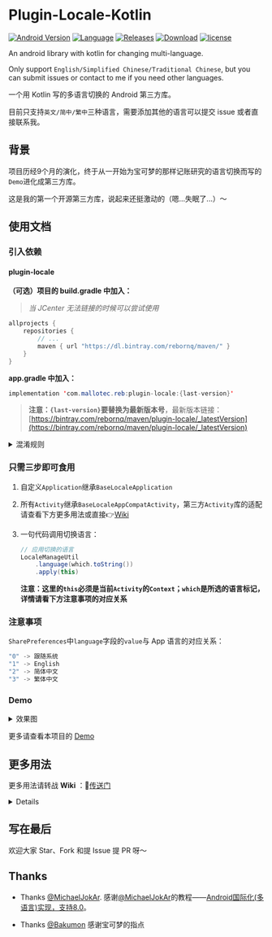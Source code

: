 # Plugin-Locale-Kotlin
[![Android Version](https://img.shields.io/badge/android-5.0%2B-brightgreen.svg)](https://bintray.com/rebornq/maven/plugin-locale) [![Language](https://img.shields.io/badge/language-kotlin-orange.svg)](https://github.com/RebornQ/Plugin-Locale-Kotlin) [![Releases](https://img.shields.io/github/release/RebornQ/Plugin-Locale-Kotlin.svg)](https://github.com/RebornQ/Plugin-Locale-Kotlin) [![Download](https://api.bintray.com/packages/rebornq/maven/plugin-locale/images/download.svg)](https://bintray.com/rebornq/maven/plugin-locale/_latestVersion) [![license](https://img.shields.io/badge/license-Apache2-yellow.svg)](https://github.com/RebornQ/Plugin-Locale-Kotlin/blob/master/LICENSE)

An android library with kotlin for changing multi-language.

Only support `English/Simplified Chinese/Traditional Chinese`, but you can submit issues or contact to me if you need other languages.

一个用 Kotlin 写的多语言切换的 Android 第三方库。

目前只支持`英文/简中/繁中`三种语言，需要添加其他的语言可以提交 issue 或者直接联系我。

## 背景
项目历经9个月的演化，终于从一开始为宝可梦的那样记账研究的语言切换而写的`Demo`进化成第三方库。

这是我的第一个开源第三方库，说起来还挺激动的（嗯...失眠了...）～

## 使用文档
### 引入依赖
#### plugin-locale
**（可选）项目的 build.gradle 中加入：**
> *当 JCenter 无法链接的时候可以尝试使用*

```java
allprojects {
    repositories {
        // ...
        maven { url "https://dl.bintray.com/rebornq/maven/" }
    }
}
```

**app.gradle 中加入：**
```java
implementation 'com.mallotec.reb:plugin-locale:{last-version}'
```
> **注意：`{last-version}`要替换为最新版本号**，最新版本链接：[https://bintray.com/rebornq/maven/plugin-locale/_latestVersion](https://bintray.com/rebornq/maven/plugin-locale/_latestVersion)

<details>
<summary>混淆规则</summary>

### 添加混淆规则(可选)

```shell
# LocalePlugin 混淆规则
-keep class com.mallotec.reb.localeplugin.** { *; }
-dontwarn com.mallotec.reb.localeplugin.**
```

</details>

### 只需三步即可食用
1. 自定义`Application`继承`BaseLocaleApplication`
2. 所有`Activity`继承`BaseLocaleAppCompatActivity`，第三方`Activity`库的适配请查看下方更多用法或直接👉[Wiki](https://github.com/RebornQ/Plugin-Locale-Kotlin/wiki/%E7%AC%AC%E4%B8%89%E6%96%B9-Activity-%E5%BA%93%E9%80%82%E9%85%8D%E6%8C%87%E5%8D%97)
3. 一句代码调用切换语言：

    ```java
    // 应用切换的语言
    LocaleManageUtil
        .language(which.toString())
        .apply(this)
    ```
   **注意：这里的`this`必须是当前`Activity`的`Context`；`which`是所选的语言标记，详情请看下方注意事项的对应关系**

### 注意事项
`SharePreferences`中`language`字段的`value`与 App 语言的对应关系：

```java
"0" -> 跟随系统
"1" -> English
"2" -> 简体中文
"3" -> 繁体中文
```

### Demo

<details>
<summary>效果图</summary>

![MultiLanguageDemo-NoRestartToLaunche](/media/MultiLanguageDemo-NoRestartToLauncher.gif)

</details>

更多请查看本项目的 [Demo](https://github.com/RebornQ/Plugin-Locale-Kotlin/tree/master/demo)

## 更多用法
更多用法请转战 **Wiki** ：🚪[传送门](https://github.com/RebornQ/Plugin-Locale-Kotlin/wiki)

<details>
<details>
<summary>第三方 Activity 库适配指南</summary>

### 第三方 Activity 库适配指南
我们知道，除了官方的 [AppCompatActivity](https://developer.android.com/jetpack/androidx/releases/appcompat) 外，还有一些优秀开发者写的`Activity`库，比如`drakeet`的 [AbsAboutActivity](https://github.com/PureWriter/about-page)。

这时候我们要继承这些`Activity`做自己的处理的时候，继承了其他`Activity`就没法继承`BaseLocaleAppCompatActivity`了呀！那怎么办呢？

别急，下面是适配指南～

举例适配`drakeet`的`AbsAboutActivity`，加入以下内容：
```java
abstract class TestActivity : AbsAboutActivity() {

    private var recreateActivityReceiver: RecreateActivityReceiver? = null

    override fun attachBaseContext(newBase: Context) {
        super.attachBaseContext(LocaleManageUtil.updateContext(newBase))
    }

    override fun onCreate(savedInstanceState: Bundle?) {
        super.onCreate(savedInstanceState)

        // 使用广播实现不重启到 LauncherActivity 只需 recreate() 即可刷新 Resources
        recreateActivityReceiver = RecreateActivityReceiver(this)
        registerReceiver(recreateActivityReceiver, recreateActivityReceiver!!.getDefaultIntentFilter())
    }

    // 防止 Locale 被一个新的 Configuration 对象覆盖掉（AppCompat库1.1.0-alpha03以上版本）
    override fun applyOverrideConfiguration(overrideConfiguration: Configuration?) {
        if (overrideConfiguration != null) {
            overrideConfiguration?.setLocale(LocaleManageUtil.getSetLocale())
        }
        super.applyOverrideConfiguration(overrideConfiguration)
    }

    override fun onDestroy() {
        super.onDestroy()
        unregisterReceiver(recreateActivityReceiver)
    } 
}
```

> **对于切换语言后一定不在返回栈中的`Activity`，不必做适配。** 这是因为`App`内所有界面共享同一个`Locale`，切换后`Locale`变了，新启动的`Activity`用上新的`Context`已经是切换后的`Locale`。所以其实返回栈中的`Locale`也变了，只是界面资源没有刷新。

</details>

<details>
<summary>自定义切换语言后刷新界面的方式</summary>

### 自定义切换语言后刷新界面的方式
首先，下面是几个初始化刷新界面方式的常量：
```java
LocaleConstant.RESTART_TO_LAUNCHER_ACTIVITY -> 重启到主页（非重启 App ）
LocaleConstant.RECREATE_CURRENT_ACTIVITY -> 重启已经打开的 Activity
LocaleConstant.CUSTOM_WAY_TO_UPDATE_INTERFACE -> 自己实现刷新界面的方式
```

插件自动初始化为`LocaleConstant.RECREATE_CURRENT_ACTIVITY`，若要自己实现，需要先在使用前调用以下代码初始化，建议在`Application`：
```java
LocalePlugin
    .setUpdateInterfaceWay(LocaleConstant.CUSTOM_WAY_TO_UPDATE_INTERFACE)   // 若调用时参数为空，则默认方式， recreate()
    .init()
```

初始化过后，在切换语言的界面实现`ActivityUtil.OnUpdateInterfaceListener`接口、设置监听器，然后在接口方法体内写自己想要实现的刷新界面逻辑，如：
```java
class SettingActivity : BaseLocaleAppCompatActivity(), ActivityUtil.OnUpdateInterfaceListener {

    @SuppressLint("StringFormatInvalid")
    override fun onCreate(savedInstanceState: Bundle?) {
        super.onCreate(savedInstanceState)
        setContentView(R.layout.activity_settings)
        ...
        // 设置监听器
        ActivityUtil.setOnUpdateInterfaceListener(this)
    }

    override fun updateInterface(context: Context, intent: Intent?) {
        // TODO: To write your way to update interface
        Toast.makeText(context, intent?.getStringExtra("Test"), Toast.LENGTH_LONG).show()
    }
}
```

然后在切换语言的时候调用：
```java
// 应用切换的语言
LocaleManageUtil
    .language(which.toString())
    .apply(this@SettingActivity, intent, ActivityUtil)
```

举例：
```java
val intent = Intent(this, MainActivity::class.java)
intent.putExtra("Test", getString(R.string.activity_custom_refresh_way_test))
LocaleManageUtil
    .language(which.toString())
    .apply(this@SettingActivity, intent, ActivityUtil)
```

</details>
</details>

## 写在最后
欢迎大家 Star、Fork 和提 Issue 提 PR 呀～

## Thanks
- Thanks [@MichaelJokAr](https://github.com/MichaelJokAr). 感谢[@MichaelJokAr](https://github.com/MichaelJokAr)的教程——[Android国际化(多语言)实现，支持8.0](https://blog.csdn.net/a1018875550/article/details/79845949)。

- Thanks [@Bakumon](https://github.com/Bakumon) 感谢宝可梦的指点
